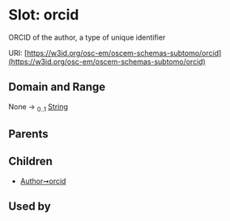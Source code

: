 
# Slot: orcid

ORCID of the author, a type of unique identifier

URI: [https://w3id.org/osc-em/oscem-schemas-subtomo/orcid](https://w3id.org/osc-em/oscem-schemas-subtomo/orcid)


## Domain and Range

None &#8594;  <sub>0..1</sub> [String](types/String.md)

## Parents


## Children

 *  [Author➞orcid](Author_orcid.md)

## Used by

